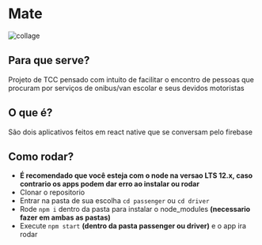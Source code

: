 # Mate

![collage](https://user-images.githubusercontent.com/39389740/98458801-2de6fb00-2173-11eb-97b4-e697966f547e.png)

## Para que serve?
Projeto de TCC pensado com intuito de facilitar o encontro de pessoas que procuram por serviços de onibus/van escolar e seus devidos motoristas

## O que é?
São dois aplicativos feitos em react native que se conversam pelo firebase

## Como rodar?
- **É recomendado que você esteja com o node na versao LTS 12.x, caso contrario os apps podem dar erro ao instalar ou rodar**
- Clonar o repositorio
- Entrar na pasta de sua escolha `cd passenger` ou `cd driver`
- Rode `npm i` dentro da pasta para instalar o node_modules **(necessario fazer em ambas as pastas)**
- Execute `npm start` **(dentro da pasta passenger ou driver)** e o app ira rodar



